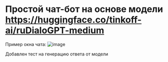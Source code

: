 # Простой чат-бот на основе модели https://huggingface.co/tinkoff-ai/ruDialoGPT-medium

Пример окна чата:
![image](https://github.com/alextarasova12/ML/assets/158137896/1058bf9a-c894-4b57-ba2f-4c2455a8578b)

Добавлен тест на генерацию ответа от модели
